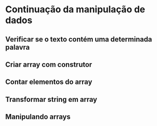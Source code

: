 # Continuação da manipulação de dados

## Verificar se o texto contém uma determinada palavra

<script>
  let phrase = "Eu quero viver o amor"

  // verifica se Amor existe no texto acima
  console.log(phrase.includes("Amor")) // retorna falso (pois é case sensitive)
</script>

## Criar array com construtor

<script>
  // array padrão
  let myArray = ['a', 'b', 'c']

  //array com construtor
  let myArray = new Array('a', 'b', 'c')// cada argumento vira um elemento
  console.log(myArray)
</script>

## Contar elementos do array

<script>
  console.log([
    "a",
    {type: "array"},
    function(){ return "oi" }
  ].length) // array também possui a propriedade .length assim como a string
</script>

## Transformar string em array

<script>
  let word = "manipulação"
  // transforma todos os caracteres em elementos de um array
  console.log(Array.from(word))
</script>

## Manipulando arrays

<script>
  let techs = ["html", "css", "js"]

// adicionar um item no final
techs.push("nodejs")

// adicionar um item no começo
techs.push("sql")

// remover um item do final
techs.pop()

// remover um item do começo
techs.shift()

// pegar somente alguns elementos do array
console.log(techs.slice(1, 3)) // a partir de qual elemento, para qual elemento

// remover um ou mais itens em qualquer posição do array
techs.splice(1,3) // a partir de qual elemento, para qual elemento

// encontrar a posição do elemento no array
let index = techs.indexOf("css")

console.log(techs)
</script>
